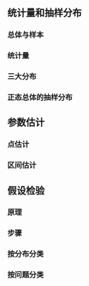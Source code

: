 # 


## 统计量和抽样分布
### 总体与样本

### 统计量


### 三大分布


### 正态总体的抽样分布

## 参数估计
### 点估计


### 区间估计


## 假设检验
### 原理


### 步骤


### 按分布分类




### 按问题分类
